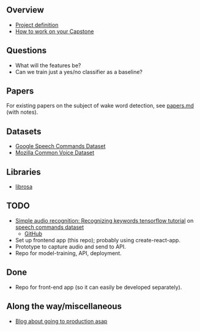## Overview

- [Project definition](https://docs.google.com/document/d/1OT4Ia46U7MTkquMIEYaLrGxiw7zxvn0Db_ogwX9X0kw/edit)
- [How to work on your Capstone](https://docs.google.com/document/d/1h-XXeTrYdn_SWidsiF9iBrdtkksXJJjm-TYWXep74fE/edit)

## Questions

- What will the features be?
- Can we train just a yes/no classifier as a baseline?

## Papers

For existing papers on the subject of wake word detection, see [papers.md](papers.md) (with notes).

## Datasets

- [Google Speech Commands Dataset](https://ai.googleblog.com/2017/08/launching-speech-commands-dataset.html)
- [Mozilla Common Voice Dataset](https://commonvoice.mozilla.org/en/datasets)

## Libraries

- [librosa](https://librosa.org/doc/latest/tutorial.html)

## TODO

- [Simple audio recognition: Recognizing keywords tensorflow tutorial](https://www.tensorflow.org/tutorials/audio/simple_audio) on [speech commands dataset](https://www.tensorflow.org/datasets/catalog/speech_commands)
  - [GitHub](https://github.com/tensorflow/tensorflow/tree/master/tensorflow/examples/speech_commands)
- Set up frontend app (this repo); probably using create-react-app.
- Prototype to capture audio and send to API.
- Repo for model-training, API, deployment.

## Done

- Repo for front-end app (so it can easily be developed separately).

## Along the way/miscellaneous

- [Blog about going to production asap](https://www.bodyworkml.com/posts/scikit-learn-meet-production)
